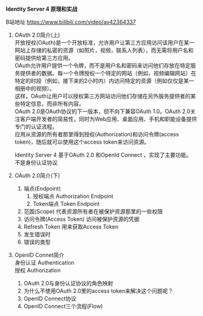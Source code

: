 **Identity Server 4 原理和实战**

B站地址 https://www.bilibili.com/video/av42364337

1.  OAuth 2.0简介(上)<br/>
    开放授权(OAuth)是一个开放标准，允许用户让第三方应用访问该用户在某一网站上存储的私密的资源（如照片，视频，联系人列表），而无需将用户名和密码提供给第三方应用。<br/>
    OAuth允许用户提供一个令牌，而不是用户名和密码来访问他们存放在特定服务提供者的数据。每一个令牌授权一个特定的网站（例如，视频编辑网站）在特定的时段（例如，接下来的2小时内）内访问特定的资源（例如仅仅是某一相册中的视频）。<br/>
    这样，OAuth让用户可以授权第三方网站访问他们存储在另外服务提供者的某些特定信息，而非所有内容。<br/>
    OAuth 2.0是OAuth协议的下一版本，但不向下兼容OAuth 1.0。OAuth 2.0关注客户端开发者的简易性，同时为Web应用、桌面应用、手机和职能设备提供专门的认证流程。<br/>
    应用从资源的所有者那里得到授权(Authorization)和访问令牌(access token)，随后就可以使用这个access token来访问资源。<br/>

    Identity Server 4 基于OAuth 2.0 和OpenId Connect ，实现了主要功能。<br/>
    不是身份认证协议<br/>

2.  OAuth 2.0简介(下)<br/>
    1. 端点(Endpoint) 
       1. 授权端点 Authorization Endpoint
       2. Token端点 Token Endpoint
    2. 范围(Scope) 代表资源所有者在被保护资源那里的一些权限
    3. 访问令牌(Access Token) 访问被保护资源的凭据
    4. Refresh Token 用来获取Access Token
    5. 发生错误时
    6. 错误的类型
   
3. OpenID Connet简介<br/>
   身份认证 Authentication<br/>
   授权     Authorization<br/>
   1. OAuth 2.0与身份认证协议的角色映射
   2. 为什么不使用OAuth 2.0里的access token来解决这个问题呢？
   3. OpenID Connect协议
   4. OpenID Connect三个流程(Flow)
   
   
